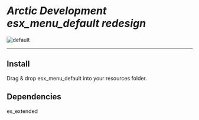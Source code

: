 # *Arctic Development esx_menu_default redesign*

![default](https://user-images.githubusercontent.com/71142679/113342978-74f6a800-932f-11eb-9aa2-17deb3b6dfc5.PNG)

---

## Install
Drag & drop esx_menu_default into your resources folder.

## Dependencies
es_extended
